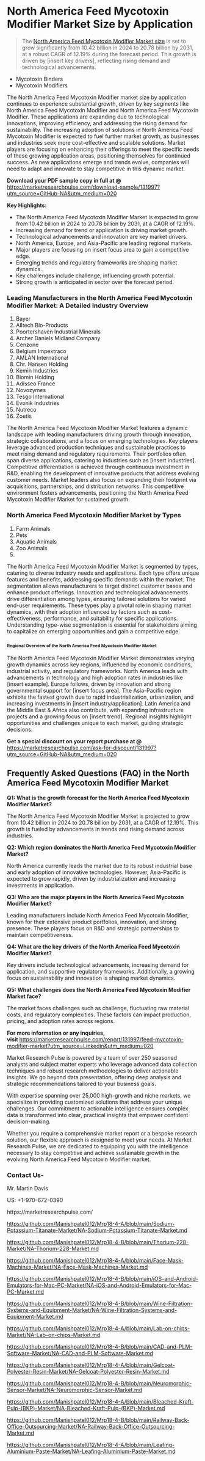 <h1>North America Feed Mycotoxin Modifier Market&nbsp;Size by Application</h1><blockquote><p>The <a href="https://marketresearchpulse.com/download-sample/131997?utm_source=GitHub-NA&amp;utm_medium=020">North America Feed Mycotoxin Modifier Market size</a> is set to grow significantly from 10.42 billion in 2024 to 20.78 billion by 2031, at a robust CAGR of 12.19% during the forecast period. This growth is driven by [insert key drivers], reflecting rising demand and technological advancements.</p></blockquote><ul><li>Mycotoxin Binders <li> Mycotoxin Modifiers</li></ul><p>The North America Feed Mycotoxin Modifier market size by application continues to experience substantial growth, driven by key segments like North America Feed Mycotoxin Modifier and North America Feed Mycotoxin Modifier. These applications are expanding due to technological innovations, improving efficiency, and addressing the rising demand for sustainability. The increasing adoption of solutions in North America Feed Mycotoxin Modifier is expected to fuel further market growth, as businesses and industries seek more cost-effective and scalable solutions. Market players are focusing on enhancing their offerings to meet the specific needs of these growing application areas, positioning themselves for continued success. As new applications emerge and trends evolve, companies will need to adapt and innovate to stay competitive in this dynamic market.</p><p><strong>Download your PDF sample copy in full at @ </strong><a href="https://marketresearchpulse.com/download-sample/131997?utm_source=GitHub-NA&amp;utm_medium=020">https://marketresearchpulse.com/download-sample/131997?utm_source=GitHub-NA&amp;utm_medium=020</a></p><p><strong>Key Highlights: </strong></p><ul><li>The North America Feed Mycotoxin Modifier Market is expected to grow from 10.42 billion in 2024 to 20.78 billion by 2031, at a CAGR of 12.19%.</li><li>Increasing demand for trend or application is driving market growth.</li><li>Technological advancements and innovation are key market drivers.</li><li>North America, Europe, and Asia-Pacific are leading regional markets.</li><li>Major players are focusing on insert focus area to gain a competitive edge.</li><li>Emerging trends and regulatory frameworks are shaping market dynamics.</li><li>Key challenges include challenge, influencing growth potential.</li><li>Strong growth is anticipated in sector over the forecast period.</li></ul><h3>Leading Manufacturers in the North America Feed Mycotoxin Modifier Market: A Detailed Industry Overview</h3><ol><li>Bayer</li><li>Alltech Bio-Products</li><li>Poortershaven Industrial Minerals</li><li>Archer Daniels Midland Company</li><li>Cenzone</li><li>Belgium Impextraco</li><li>AMLAN International</li><li>Chr. Hansen Holding</li><li>Kemin Industries</li><li>Biomin Holding</li><li>Adisseo France</li><li>Novozymes</li><li>Tesgo International</li><li>Evonik Industries</li><li>Nutreco</li><li>Zoetis</li></ol><div class="flex max-w-full flex-col flex-grow"><div class="min-h-8 text-message flex w-full flex-col items-end gap-2 whitespace-normal break-words [.text-message+&amp;]:mt-5" dir="auto" data-message-author-role="assistant" data-message-id="fd8432e4-4910-450d-b182-61b7bfb0a01f" data-message-model-slug="gpt-4o"><div class="flex w-full flex-col gap-1 empty:hidden first:pt-[3px]"><div class="markdown prose w-full break-words dark:prose-invert light"><p>The North America Feed Mycotoxin Modifier Market features a dynamic landscape with leading manufacturers driving growth through innovation, strategic collaborations, and a focus on emerging technologies. Key players leverage advanced production techniques and sustainable practices to meet rising demand and regulatory requirements. Their portfolios often span diverse applications, catering to industries such as [insert industries]. Competitive differentiation is achieved through continuous investment in R&amp;D, enabling the development of innovative products that address evolving customer needs. Market leaders also focus on expanding their footprint via acquisitions, partnerships, and distribution networks. This competitive environment fosters advancements, positioning the North America Feed Mycotoxin Modifier Market for sustained growth.</p></div></div></div></div><h3>North America Feed Mycotoxin Modifier Market by Types</h3><ol><li>Farm Animals <li> Pets <li> Aquatic Animals <li> Zoo Animals <li> </li></ol><div class="flex max-w-full flex-col flex-grow"><div class="min-h-8 text-message flex w-full flex-col items-end gap-2 whitespace-normal break-words [.text-message+&amp;]:mt-5" dir="auto" data-message-author-role="assistant" data-message-id="084470be-0bb7-4664-bddf-5156b4f41249" data-message-model-slug="gpt-4o-mini"><div class="flex w-full flex-col gap-1 empty:hidden first:pt-[3px]"><div class="markdown prose w-full break-words dark:prose-invert light"><p>The North America Feed Mycotoxin Modifier Market is segmented by types, catering to diverse industry needs and applications. Each type offers unique features and benefits, addressing specific demands within the market. The segmentation allows manufacturers to target distinct customer bases and enhance product offerings. Innovation and technological advancements drive differentiation among types, ensuring tailored solutions for varied end-user requirements. These types play a pivotal role in shaping market dynamics, with their adoption influenced by factors such as cost-effectiveness, performance, and suitability for specific applications. Understanding type-wise segmentation is essential for stakeholders aiming to capitalize on emerging opportunities and gain a competitive edge.</p></div></div></div></div><h3><span style="font-size: 11px;">Regional Overview of the North America Feed Mycotoxin Modifier Market</span></h3><div class="flex max-w-full flex-col flex-grow"><div class="min-h-8 text-message flex w-full flex-col items-end gap-2 whitespace-normal break-words [.text-message+&amp;]:mt-5" dir="auto" data-message-author-role="assistant" data-message-id="e9038762-ce64-4e30-91c9-9bd413514231" data-message-model-slug="gpt-4o-mini"><div class="flex w-full flex-col gap-1 empty:hidden first:pt-[3px]"><div class="markdown prose w-full break-words dark:prose-invert light"><p>The North America Feed Mycotoxin Modifier Market demonstrates varying growth dynamics across key regions, influenced by economic conditions, industrial activity, and regulatory frameworks. North America leads with advancements in technology and high adoption rates in industries like [insert example]. Europe follows, driven by innovation and strong governmental support for [insert focus area]. The Asia-Pacific region exhibits the fastest growth due to rapid industrialization, urbanization, and increasing investments in [insert industry/application]. Latin America and the Middle East &amp; Africa also contribute, with expanding infrastructure projects and a growing focus on [insert trend]. Regional insights highlight opportunities and challenges unique to each market, guiding strategic decisions.</p></div></div></div></div><p><strong>Get a special discount on your report purchase at @ </strong><a href="https://marketresearchpulse.com/ask-for-discount/131997?utm_source=GitHub-NA&amp;utm_medium=020">https://marketresearchpulse.com/ask-for-discount/131997?utm_source=GitHub-NA&amp;utm_medium=020</a></p><h2>Frequently Asked Questions (FAQ) in the North America Feed Mycotoxin Modifier Market</h2><p><strong>Q1: What is the growth forecast for the North America Feed Mycotoxin Modifier Market?</strong></p><p>The North America Feed Mycotoxin Modifier Market is projected to grow from 10.42 billion in 2024 to 20.78 billion by 2031, at a CAGR of 12.19%. This growth is fueled by advancements in trends and rising demand across industries.</p><p><strong>Q2: Which region dominates the North America Feed Mycotoxin Modifier Market?</strong></p><p>North America currently leads the market due to its robust industrial base and early adoption of innovative technologies. However, Asia-Pacific is expected to grow rapidly, driven by industrialization and increasing investments in application.</p><p><strong>Q3: Who are the major players in the North America Feed Mycotoxin Modifier Market?</strong></p><p>Leading manufacturers include North America Feed Mycotoxin Modifier, known for their extensive product portfolios, innovation, and strong presence. These players focus on R&amp;D and strategic partnerships to maintain competitiveness.</p><p><strong>Q4: What are the key drivers of the North America Feed Mycotoxin Modifier Market?</strong></p><p>Key drivers include technological advancements, increasing demand for application, and supportive regulatory frameworks. Additionally, a growing focus on sustainability and innovation is shaping market dynamics.</p><p><strong>Q5: What challenges does the North America Feed Mycotoxin Modifier Market face?</strong></p><p>The market faces challenges such as challenge, fluctuating raw material costs, and regulatory complexities. These factors can impact production, pricing, and adoption rates across regions.</p><p><strong>For more information or any inquiries, visit&nbsp;</strong><a href="https://marketresearchpulse.com/report/131997/feed-mycotoxin-modifier-market?utm_source=Linkedin&utm_medium=020">https://marketresearchpulse.com/report/131997/feed-mycotoxin-modifier-market?utm_source=Linkedin&utm_medium=020</a></p><p>Market Research Pulse is powered by a team of over 250 seasoned analysts and subject matter experts who leverage advanced data collection techniques and robust research methodologies to deliver actionable insights. We go beyond data presentation, offering deep analysis and strategic recommendations tailored to your business goals.</p><p>With expertise spanning over 25,000 high-growth and niche markets, we specialize in providing customized solutions that address your unique challenges. Our commitment to actionable intelligence ensures complex data is transformed into clear, practical insights that empower confident decision-making.</p><p>Whether you require a comprehensive market report or a bespoke research solution, our flexible approach is designed to meet your needs. At Market Research Pulse, we are dedicated to equipping you with the intelligence necessary to stay competitive and achieve sustainable growth in the evolving North America Feed Mycotoxin Modifier market.</p><h3><strong>Contact Us-</strong></h3><p>Mr. Martin Davis</p><p>US: +1-970-672-0390</p><p>https://marketresearchpulse.com/</p><p><a href="https://github.com/Manishpatel012/Mrp18-4-A/blob/main/Sodium-Potassium-Titanate-Market/NA-Sodium-Potassium-Titanate-Market.md">https://github.com/Manishpatel012/Mrp18-4-A/blob/main/Sodium-Potassium-Titanate-Market/NA-Sodium-Potassium-Titanate-Market.md</a></p><p><a href="https://github.com/Manishpatel012/Mrp18-4-B/blob/main/Thorium-228-Market/NA-Thorium-228-Market.md">https://github.com/Manishpatel012/Mrp18-4-B/blob/main/Thorium-228-Market/NA-Thorium-228-Market.md</a></p><p><a href="https://github.com/Manishpatel012/Mrp18-4-A/blob/main/Face-Mask-Machines-Market/NA-Face-Mask-Machines-Market.md">https://github.com/Manishpatel012/Mrp18-4-A/blob/main/Face-Mask-Machines-Market/NA-Face-Mask-Machines-Market.md</a></p><p><a href="https://github.com/Manishpatel012/Mrp18-4-B/blob/main/iOS-and-Android-Emulators-for-Mac-PC-Market/NA-iOS-and-Android-Emulators-for-Mac-PC-Market.md">https://github.com/Manishpatel012/Mrp18-4-B/blob/main/iOS-and-Android-Emulators-for-Mac-PC-Market/NA-iOS-and-Android-Emulators-for-Mac-PC-Market.md</a></p><p><a href="https://github.com/Manishpatel012/Mrp18-4-B/blob/main/Wine-Filtration-Systems-and-Equipment-Market/NA-Wine-Filtration-Systems-and-Equipment-Market.md">https://github.com/Manishpatel012/Mrp18-4-B/blob/main/Wine-Filtration-Systems-and-Equipment-Market/NA-Wine-Filtration-Systems-and-Equipment-Market.md</a></p><p><a href="https://github.com/Manishpatel012/Mrp18-4-A/blob/main/Lab-on-chips-Market/NA-Lab-on-chips-Market.md">https://github.com/Manishpatel012/Mrp18-4-A/blob/main/Lab-on-chips-Market/NA-Lab-on-chips-Market.md</a></p><p><a href="https://github.com/Manishpatel012/Mrp18-4-B/blob/main/CAD-and-PLM-Software-Market/NA-CAD-and-PLM-Software-Market.md">https://github.com/Manishpatel012/Mrp18-4-B/blob/main/CAD-and-PLM-Software-Market/NA-CAD-and-PLM-Software-Market.md</a></p><p><a href="https://github.com/Manishpatel012/Mrp18-4-A/blob/main/Gelcoat-Polyester-Resin-Market/NA-Gelcoat-Polyester-Resin-Market.md">https://github.com/Manishpatel012/Mrp18-4-A/blob/main/Gelcoat-Polyester-Resin-Market/NA-Gelcoat-Polyester-Resin-Market.md</a></p><p><a href="https://github.com/Manishpatel012/Mrp18-4-B/blob/main/Neuromorphic-Sensor-Market/NA-Neuromorphic-Sensor-Market.md">https://github.com/Manishpatel012/Mrp18-4-B/blob/main/Neuromorphic-Sensor-Market/NA-Neuromorphic-Sensor-Market.md</a></p><p><a href="https://github.com/Manishpatel012/Mrp18-4-A/blob/main/Bleached-Kraft-Pulp-(BKP)-Market/NA-Bleached-Kraft-Pulp-(BKP)-Market.md">https://github.com/Manishpatel012/Mrp18-4-A/blob/main/Bleached-Kraft-Pulp-(BKP)-Market/NA-Bleached-Kraft-Pulp-(BKP)-Market.md</a></p><p><a href="https://github.com/Manishpatel012/Mrp18-4-B/blob/main/Railway-Back-Office-Outsourcing-Market/NA-Railway-Back-Office-Outsourcing-Market.md">https://github.com/Manishpatel012/Mrp18-4-B/blob/main/Railway-Back-Office-Outsourcing-Market/NA-Railway-Back-Office-Outsourcing-Market.md</a></p><p><a href="https://github.com/Manishpatel012/Mrp18-4-A/blob/main/Leafing-Aluminium-Paste-Market/NA-Leafing-Aluminium-Paste-Market.md">https://github.com/Manishpatel012/Mrp18-4-A/blob/main/Leafing-Aluminium-Paste-Market/NA-Leafing-Aluminium-Paste-Market.md</a></p>

